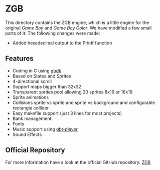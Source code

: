 # ZGB
This directory contains the ZGB engine, which is a little engine for the original *Game Boy* and *Game Boy Color*.
We have modified a few small parts of it. The following changes were made:
 - Added hexadecimal output to the Printf function

## Features
 - Coding in C using [gbdk](http://gbdk.sourceforge.net/)
 - Based on States and Sprites
 - 4-directional scroll
 - Support maps bigger than 32x32
 - Transparent sprites pool allowing 20 sprites 8x16 or 16x16
 - Sprite animations
 - Collisions sprite vs sprite and sprite vs background and configurable rectangle collider
 - Easy makefile support (just 3 lines for most projects)
 - Bank management
 - Fonts
 - Music support using [gbt-player](https://github.com/AntonioND/gbt-player)
 - Sound Effects

## Official Repository
For more information have a look at the official GitHub repository: [ZGB](https://github.com/Zal0/ZGB)
